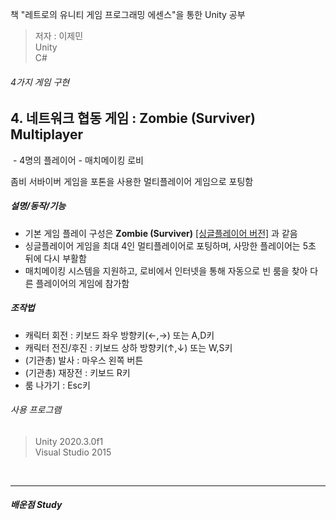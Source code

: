 책 "레트로의 유니티 게임 프로그래밍 에센스"을 통한 Unity 공부
> 저자 : 이제민  
> Unity  
> C#

###### 4가지 게임 구현

## 4. 네트워크 협동 게임 : Zombie (Surviver) Multiplayer
<img>  
  - 4명의 플레이어
  - 매치메이킹 로비

좀비 서바이버 게임을 포톤을 사용한 멀티플레이어 게임으로 포팅함

##### 설명/동작/기능
  - 기본 게임 플레이 구성은 **Zombie (Surviver)** [[싱글플레이어 버전]](../Zombie) 과 같음
  - 싱글플레이어 게임을 최대 4인 멀티플레이어로 포팅하며, 사망한 플레이어는 5초 뒤에 다시 부활함
  - 매치메이킹 시스템을 지원하고, 로비에서 인터넷을 통해 자동으로 빈 룸을 찾아 다른 플레이어의 게임에 참가함

##### 조작법
- 캐릭터 회전 : 키보드 좌우 방향키(←,→) 또는 A,D키
- 캐릭터 전진/후진 : 키보드 상하 방향키(↑,↓) 또는 W,S키
- (기관총) 발사 : 마우스 왼쪽 버튼
- (기관총) 재장전 : 키보드 R키
- 룸 나가기 : Esc키

###### 사용 프로그램
> Unity 2020.3.0f1  
> Visual Studio 2015
<br>

----------------

##### 배운점 Study
